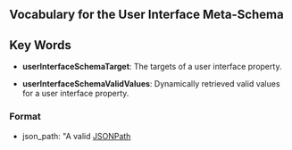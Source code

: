## Vocabulary for the User Interface Meta-Schema

## Key Words

 * __userInterfaceSchemaTarget__: The targets of a user interface property.

 * __userInterfaceSchemaValidValues__: Dynamically retrieved valid values for a user interface property.

### Format

 * json_path: "A valid [JSONPath](https://support.smartbear.com/readyapi/docs/testing/jsonpath-reference.html#notation")